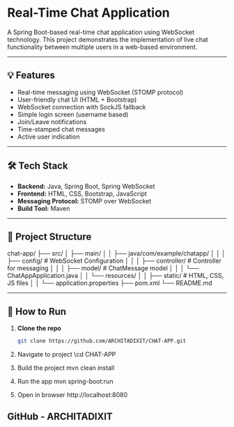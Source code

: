 # Real-Time Chat Application

A Spring Boot-based real-time chat application using WebSocket technology. This project demonstrates the implementation of live chat functionality between multiple users in a web-based environment.

---

## 💡 Features

- Real-time messaging using WebSocket (STOMP protocol)
- User-friendly chat UI (HTML + Bootstrap)
- WebSocket connection with SockJS fallback
- Simple login screen (username based)
- Join/Leave notifications
- Time-stamped chat messages
- Active user indication

---

## 🛠️ Tech Stack

- **Backend:** Java, Spring Boot, Spring WebSocket
- **Frontend:** HTML, CSS, Bootstrap, JavaScript
- **Messaging Protocol:** STOMP over WebSocket
- **Build Tool:** Maven

---

## 📁 Project Structure

chat-app/
├── src/
│ ├── main/
│ │ ├── java/com/example/chatapp/
│ │ │ ├── config/ # WebSocket Configuration
│ │ │ ├── controller/ # Controller for messaging
│ │ │ ├── model/ # ChatMessage model
│ │ │ └── ChatAppApplication.java
│ │ └── resources/
│ │ ├── static/ # HTML, CSS, JS files
│ │ └── application.properties
├── pom.xml
└── README.md


---

## 🚀 How to Run

1. **Clone the repo**
   ```bash
   git clone https://github.com/ARCHITADIXIT/CHAT-APP.git
2. Navigate to project
  \cd CHAT-APP

3. Build the project
  mvn clean install

4. Run the app
  mvn spring-boot:run

5. Open in browser
  http://localhost:8080

GitHub - ARCHITADIXIT
---
